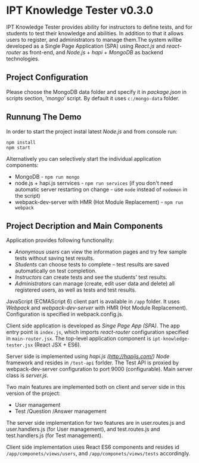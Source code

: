 # IPT Knowledge Tester v0.3.0

IPT Knowledge Tester provides ability for instructors to define tests, and for students to test their knowledge and abilities. 
In addition to that it allows users to register, and administrators to manage them.The system willbe developed as a Single Page Application (SPA) 
using *React.js* and *react-router* as front-end, and *Node.js* + *hapi* + *MongoDB* as backend technologies.

## Project Configuration
Please choose the MongoDB data folder and specify it in *package.json* in scripts section, *'mongo'* script. 
By default it uses `c:/mongo-data` folder.

## Runnung The Demo
In order to start the project instal latest *Node.js* and from console run:
```
npm install
npm start
``` 

Alternatively you can selectively start the individual application components:
* MongoDB - `npm run mongo`
* node.js + hapi.js serrvices - `npm run services` (if you don't need automatic server restarting on change - use `node` instead of `nodemon` in the script)
* webpack-dev-server with HMR (Hot Module Replacement) - `npm run webpack`


## Project Decription and Main Components
Application provides following functionality:

* *Anonymous users* can view the information pages and try few sample tests without saving test results.
* *Students* can choose tests to complete – test results are saved automatically on test completion.
* *Instructors* can create tests and see the students' test results.
* *Administrators* can manage (create, edit user data and delete) all registered users, as well as tests and test results.

JavaScript (ECMAScript 6) client part is available in `/app` folder. It uses *Webpack* and *webpack-dev-server* with HMR (Hot Module Replacement).
Configuration is specified in webpack.config.js. 

Client side application is developed as *Singe Page App (SPA)*. The app entry point is `index.js`, which imports *react-router* configuration
specified in `main-router.jsx`. The top-level application component is `ipt-knowledge-tester.jsx` (React JSX + ES6).

Server side is implemented using *hapi.js (http://hapijs.com/)* *Node* framework and resides in `/test-api` forlder. 
The Test API is proxied by webpack-dev-server configuration to port 9000 (configurable). Main server class is *server.js*.

Two main features are implemented both on client and server side in this version of the project:
* User management
* Test /Question /Answer management

The server side implementation for two features are in user.routes.js and user.handlers.js (for User management), 
and test.routes.js and test.handlers.js (for Test management).

Client side implementation uses React ES6 components and resides id `/app/componets/views/users`, and `/app/componets/views/tests` accordingly.